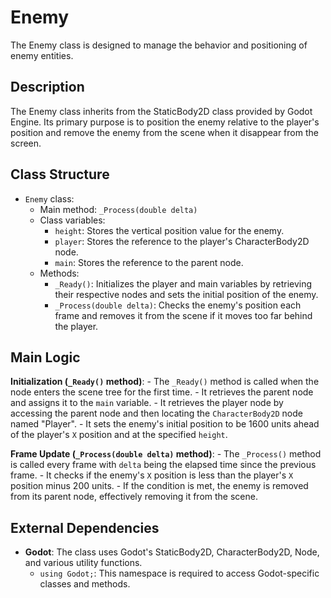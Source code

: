 # Enemy

The Enemy class is designed to manage the behavior and positioning of enemy entities.

## Description

The Enemy class inherits from the StaticBody2D class provided by Godot Engine. Its primary purpose is to position the enemy relative to the player's position and remove the enemy from the scene when it disappear from the screen.

## Class Structure

- `Enemy` class:
  - Main method: `_Process(double delta)`
  - Class variables:
    - `height`: Stores the vertical position value for the enemy.
    - `player`: Stores the reference to the player's CharacterBody2D node.
    - `main`: Stores the reference to the parent node.
  - Methods:
    - `_Ready()`: Initializes the player and main variables by retrieving their respective nodes and sets the initial position of the enemy.
    - `_Process(double delta)`: Checks the enemy's position each frame and removes it from the scene if it moves too far behind the player.

## Main Logic

**Initialization (`_Ready()` method)**:
    - The `_Ready()` method is called when the node enters the scene tree for the first time.
    - It retrieves the parent node and assigns it to the `main` variable.
    - It retrieves the player node by accessing the parent node and then locating the `CharacterBody2D` node named "Player".
    - It sets the enemy's initial position to be 1600 units ahead of the player's `X` position and at the specified `height`.

**Frame Update (`_Process(double delta)` method)**:
    - The `_Process()` method is called every frame with `delta` being the elapsed time since the previous frame.
    - It checks if the enemy's `X` position is less than the player's `X` position minus 200 units.
    - If the condition is met, the enemy is removed from its parent node, effectively removing it from the scene.

## External Dependencies

- **Godot**: The class uses Godot's StaticBody2D, CharacterBody2D, Node, and various utility functions.
  - `using Godot;`: This namespace is required to access Godot-specific classes and methods.
